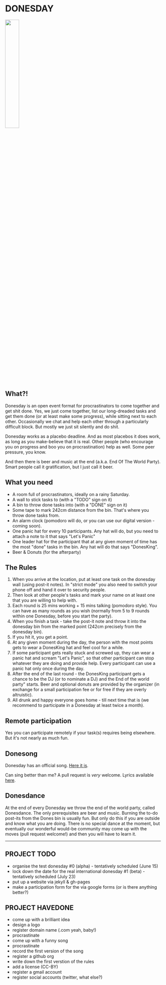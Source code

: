 # DONESDAY

<img src="https://cdn.rawgit.com/donesday/donesday/master/branding/logo.svg" width="30%" />

## What?!

Donesday is an open event format for procrastinators to come together and get shit done. Yes, we just come together, list our long-dreaded tasks and get them done (or at least make some progress), while sitting next to each other. Occasionally we chat and help each other through a particularly difficult block. But mostly we just sit silently and do shit.

Donesday works as a placebo deadline. And as most placebos it does work, as long as you make-believe that it is real. Other people (who encourage you on progress and boo you on procrastination) help as well. Some peer pressure, you know.

And then there is beer and music at the end (a.k.a. End Of The World Party). Smart people call it gratification, but I just call it beer.

## What you need

* A room full of procrastinators, ideally on a rainy Saturday.
* A wall to stick tasks to (with a "TODO" sign on it)
* A bin to throw done tasks into (with a "DONE" sign on it)
* Some tape to mark 242cm distance from the bin. That's where you throw done tasks from.
* An alarm clock (pomodoro will do, or you can use our digital version - coming soon).
* One panic hat for every 10 participants. Any hat will do, but you need to attach a note to it that says "Let's Panic"
* One leader hat for the participant that at any given moment of time has the most "done" tasks in the bin. Any hat will do that says "DonesKing".
* Beer & Donuts (for the afterparty)

## The Rules

1. When you arrive at the location, put at least one task on the donesday wall (using post-it notes). In "strict mode" you also need to switch your phone off and hand it over to security people.
2. Then look at other people's tasks and mark your name on at least one that you are willing to help with.
3. Each round is 25 mins working + 15 mins talking (pomodoro style). You can have as many rounds as you wish (normally from 5 to 9 rounds within one Donesday, before you start the party).
4. When you finish a task - take the post-it note and throw it into the donesday bin from the marked point (242cm precisely from the donesday bin). 
5. If you hit it, you get a point.
6. At any given moment during the day, the person with the most points gets to wear a DonesKing hat and feel cool for a while.
7. If some participant gets really stuck and screwed up, they can wear a panic hat and scream "Let's Panic", so that other participant can stop whatever they are doing and provide help. Every participant can use a panic hat only once during the day. 
8. After the end of the last round - the DonesKing participant gets a chance to be the DJ (or to nominate a DJ) and the End of the world party" starts. Beer and optional donuts are provided by the organizer (in exchange for a small participation fee or for free if they are overly altruistic).
9. All drunk and happy everyone goes home - till next time that is (we recommend to participate in a Donesday at least twice a month).

## Remote participation

Yes you can participate remotely if your task(s) requires being elsewhere. But it's not nearly as much fun.

## Donesong
Donesday has an official song. [Here it is](https://soundcloud.com/george-strakhov/donesong).

Can sing better than me? A pull request is _very_ welcome.
Lyrics available [here](https://raw.githubusercontent.com/donesday/donesday/master/song/donesong-text.md).

## Donesdance
At the end of every Donesday we throw the end of the world party, called Donesdance.
The only prerequisites are beer and music.
Burning the to-do post-its from the Dones bin is usually fun. But only do this if you are outside and know what you are doing.
There is no special dance at the moment, but eventually our wonderful would-be community may come up with the moves (pull request welcome!) and then you will have to learn it.

------------------

## PROJECT TODO

* organise the test donesday #0 (alpha) - tentatively scheduled (June 15)
* lock down the date for the real international donesday #1 (beta) - tentatively scheduled (July 23)
* put up a website via jekyll & gh-pages
* make a participation form for the via google forms (or is there anything better?)

## PROJECT HAVEDONE

* come up with a brilliant idea
* design a logo
* register domain name (.com yeah, baby!)
* procrastinate
* come up with a funny song
* procrastinate
* record the first version of the song
* register a github org
* write down the first verstion of the rules
* add a license (CC-BY)
* register a gmail account
* register social accounts (twitter, what else?)
